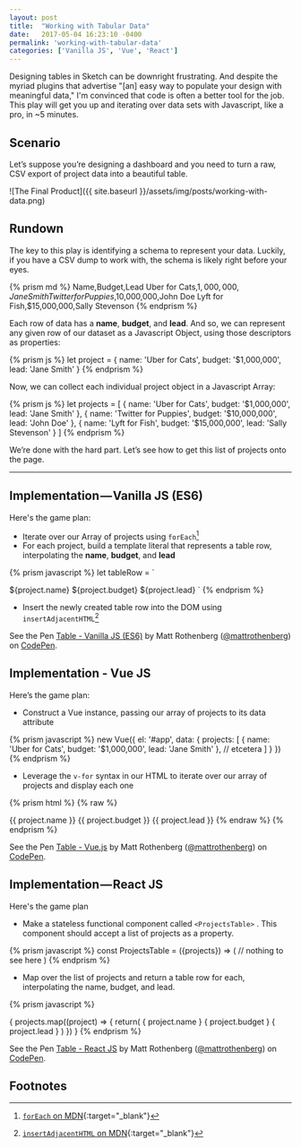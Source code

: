 ```yaml
---
layout: post
title:  "Working with Tabular Data"
date:   2017-05-04 16:23:10 -0400
permalink: 'working-with-tabular-data'
categories: ['Vanilla JS', 'Vue', 'React']
---
```


Designing tables in Sketch can be downright frustrating. And despite the myriad plugins that advertise "[an] easy way to populate your design with meaningful data," I'm convinced that code is often a better tool for the job. This play will get you up and iterating over data sets with Javascript, like a pro, in ~5 minutes.

## Scenario
Let’s suppose you’re designing a dashboard and you need to turn a raw, CSV export of project data into a beautiful table.

![The Final Product]({{ site.baseurl }}/assets/img/posts/working-with-data.png)

## Rundown
The key to this play is identifying a schema to represent your data. Luckily, if you have a CSV dump to work with, the schema is likely right before your eyes.

{% prism md %}
Name,Budget,Lead
Uber for Cats,$1,000,000,Jane Smith
Twitter for Puppies,$10,000,000,John Doe
Lyft for Fish,$15,000,000,Sally Stevenson
{% endprism %}

Each row of data has a **name**, **budget**, and **lead**. And so, we can represent any given row of our dataset as a Javascript Object, using those descriptors as properties:

{% prism js %}
let project = {
  name: 'Uber for Cats',
  budget: '$1,000,000',
  lead: 'Jane Smith'
}
{% endprism %}

Now, we can collect each individual project object in a Javascript Array:

{% prism js %}
let projects = [
  {
    name: 'Uber for Cats',
    budget: '$1,000,000',
    lead: 'Jane Smith'
  },
  {
    name: 'Twitter for Puppies',
    budget: '$10,000,000',
    lead: 'John Doe'
  },
  {
    name: 'Lyft for Fish',
    budget: '$15,000,000',
    lead: 'Sally Stevenson'
  }
]
{% endprism %}

We’re done with the hard part. Let’s see how to get this list of projects onto the page.

***

## Implementation — Vanilla JS (ES6)

Here's the game plan:
- Iterate over our Array of projects using `forEach`[^foreach]
- For each project, build a template literal that represents a table row, interpolating the **name**, **budget**, and **lead**

{% prism javascript %}
let tableRow = `
<tr>
  <td class="pa3 bb b--black-10">
    ${project.name}
  </td>
  <td class="pa3 bb b--black-10">
    ${project.budget}
  </td>
  <td class="pa3 bb b--black-10">
    ${project.lead}
  </td>
</tr>
`
{% endprism %}

- Insert the newly created table row into the DOM using `insertAdjacentHTML`[^insertadjacent]

<p data-height="400" data-theme-id="dark" data-slug-hash="mmmmYY" data-default-tab="html,result" data-user="mattrothenberg" data-embed-version="2" data-pen-title="Table - Vanilla JS (ES6)" data-preview="true" class="codepen">See the Pen <a href="http://codepen.io/mattrothenberg/pen/mmmmYY/">Table - Vanilla JS (ES6)</a> by Matt Rothenberg (<a href="http://codepen.io/mattrothenberg">@mattrothenberg</a>) on <a href="http://codepen.io">CodePen</a>.</p>
<script async src="https://production-assets.codepen.io/assets/embed/ei.js"></script>

## Implementation - Vue JS

Here’s the game plan:

- Construct a Vue instance, passing our array of projects to its data attribute

{% prism javascript %}
new Vue({
  el: '#app',
  data: {
    projects: [
      {
        name: 'Uber for Cats',
        budget: '$1,000,000',
        lead: 'Jane Smith'
      },
      // etcetera
    ]
  }
})
{% endprism %}

- Leverage the `v-for` syntax in our HTML to iterate over our array of projects and display each one

{% prism html %}
{% raw %}
<tr v-for="project in projects">
  <td class="pa3 bb b--black-10">{{ project.name }}</td>
  <td class="pa3 bb b--black-10">{{ project.budget }}</td>
  <td class="pa3 bb b--black-10">{{ project.lead }}</td>
</tr>
{% endraw %}
{% endprism %}

<p data-height="400" data-theme-id="dark" data-slug-hash="RVVgrX" data-default-tab="html,result" data-user="mattrothenberg" data-embed-version="2" data-preview="true" data-pen-title="Table - Vue.js" class="codepen">See the Pen <a href="http://codepen.io/mattrothenberg/pen/RVVgrX/">Table - Vue.js</a> by Matt Rothenberg (<a href="http://codepen.io/mattrothenberg">@mattrothenberg</a>) on <a href="http://codepen.io">CodePen</a>.</p>
<script async src="https://production-assets.codepen.io/assets/embed/ei.js"></script>

## Implementation — React JS

Here's the game plan

- Make a stateless functional component called `<ProjectsTable>` . This component should accept a list of projects as a property.

{% prism javascript %}
const ProjectsTable = ({projects}) => (
  // nothing to see here
)
{% endprism %}

- Map over the list of projects and return a table row for each, interpolating the name, budget, and lead.

{% prism javascript %}
<tbody>
  {
    projects.map((project) => {
      return(
        <tr>
          <td className="pa3 bb b--black-10">{ project.name }</td>
          <td className="pa3 bb b--black-10">{ project.budget }</td>
          <td className="pa3 bb b--black-10">{ project.lead }</td>
        </tr>
      )
    })
  }
</tbody>
{% endprism %}

<p data-height="400" data-theme-id="dark" data-slug-hash="wddeWG" data-default-tab="result" data-user="mattrothenberg" data-embed-version="2" data-pen-title="Table - React JS" data-preview="true" class="codepen">See the Pen <a href="http://codepen.io/mattrothenberg/pen/wddeWG/">Table - React JS</a> by Matt Rothenberg (<a href="http://codepen.io/mattrothenberg">@mattrothenberg</a>) on <a href="http://codepen.io">CodePen</a>.</p>
<script async src="https://production-assets.codepen.io/assets/embed/ei.js"></script>

## Footnotes
[^foreach]: [`forEach` on MDN](https://developer.mozilla.org/en-US/docs/Web/JavaScript/Reference/Global_Objects/Array/forEach?v=example){:target="_blank"}
[^insertadjacent]: [`insertAdjacentHTML` on MDN](https://developer.mozilla.org/en-US/docs/Web/API/Element/insertAdjacentHTML){:target="_blank"}
